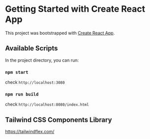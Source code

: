 # Getting Started with Create React App

This project was bootstrapped with [Create React App](https://github.com/facebook/create-react-app).

## Available Scripts

In the project directory, you can run:

### `npm start`

check `http://localhost:3080`

### `npm run build`

check `http://localhost:8080/index.html`

## Tailwind CSS Components Library

https://tailwindflex.com/

